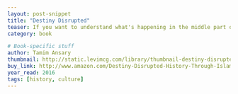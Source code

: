 ```yaml
---
layout: post-snippet
title: "Destiny Disrupted"
teaser: If you want to understand what's happening in the middle part of the world today, this book is a must read.
category: book

# Book-specific stuff
author: Tamim Ansary
thumbnail: http://static.levimcg.com/library/thumbnail-destiny-disrupted.jpg
buy_link: http://www.amazon.com/Destiny-Disrupted-History-Through-Islamic/dp/1586488139
year_read: 2016
tags: [history, culture]
---
```

